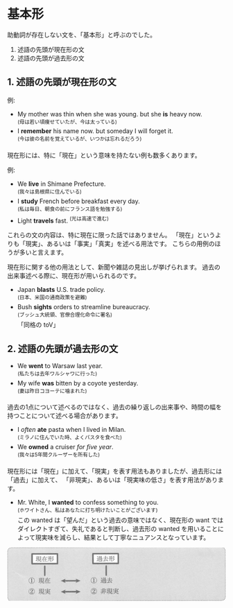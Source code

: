 # 基本形
助動詞が存在しない文を、「基本形」と呼ぶのでした。

1. 述語の先頭が現在形の文
2. 述語の先頭が過去形の文

## 1. 述語の先頭が現在形の文
例:
- My mother was thin when she was young. but she __is__ heavy now.  
  <sup>(母は若い頃痩せていたが、今は太っている)</sup>
- I __remember__ his name now. but someday I will forget it.  
  <sup>(今は彼の名前を覚えているが、いつかは忘れるだろう)</sup>

現在形には、特に「現在」という意味を持たない例も数多くあります。

例:
- We __live__ in Shimane Prefecture.  
  <sup>(我々は島根県に住んでいる)</sup>
- I __study__ French before breakfast every day.  
  <sup>(私は毎日、朝食の前にフランス語を勉強する)</sup>
- Light __travels__ fast.
  <sup>(光は高速で進む)</sup>

これらの文の内容は、特に現在に限った話ではありません。
「現在」というよりも「現実」、あるいは「事実」「真実」を述べる用法です。
こちらの用例のほうが多いと言えます。

現在形に関する他の用法として、新聞や雑誌の見出しが挙げられます。
過去の出来事述べる際に、現在形が用いられるのです。

- Japan __blasts__ U.S. trade policy.  
  <sup>(日本、米国の通商政策を避難)</sup>
- Bush __sights__ orders to streamline bureaucracy.  
  <sup>(ブッシュ大統領、官僚合理化命令に署名)</sup>  
  「同格の toV」

## 2. 述語の先頭が過去形の文
- We __went__ to Warsaw last year.  
  <sup>(私たちは去年ワルシャワに行った)</sup>
- My wife __was__ bitten by a coyote yesterday.  
  <sup>(妻は昨日コヨーテに噛まれた)</sup>

過去の1点について述べるのではなく、過去の繰り返しの出来事や、時間の幅を持つことについて述べる場合があります。
- I _often_ __ate__ pasta when I lived in Milan.  
  <sup>(ミラノに住んでいた時、よくパスタを食べた)</sup>
- We __owned__ a cruiser _for five year_.   
  <sup>(我々は5年間クルーザーを所有した)</sup>

現在形には「現在」に加えて、「現実」を表す用法もありましたが、過去形には「過去」に加えて、
「非現実」、あるいは「現実味の低さ」を表す用法があります。
- Mr. White, I __wanted__ to confess something to you.  
  <sup>(ホワイトさん、私はあなたに打ち明けたいことがございます)</sup>  
  この wanted は「望んだ」という過去の意味ではなく、現在形の want ではダイレクトすぎて、失礼であると判断し、過去形の wanted を用いることによって現実味を減らし、結果として丁寧なニュアンスとなっています。

<img src="fig/基本形-現在形と過去形.png" width="600"/>
